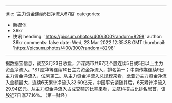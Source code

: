 
---
title: '主力资金连续5日净流入67股'
categories: 
 - 新媒体
 - 36kr
 - 快讯
headimg: 'https://picsum.photos/400/300?random=8298'
author: 36kr
comments: false
date: Wed, 23 Mar 2022 12:35:38 GMT
thumbnail: 'https://picsum.photos/400/300?random=8298'
---

<div>   
据数据宝信息，截至3月23日收盘，沪深两市共67只个股连续5日或5日以上主力资金净流入。*ST厦华等连续10日主力资金净流入，排名第一；中南传媒连续9日主力资金净流入，位列第二。从主力资金净流入总规模来看，比亚迪主力资金净流入金额最大，连续6天累计净流入32.60亿元，中国平安紧随其后，6天累计净流入29.94亿元。从主力资金净流入占成交额的比率来看，立航科技占比排名居首，该股近7日涨77.16%。（第一财经）  
</div>
            